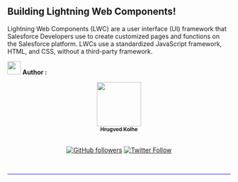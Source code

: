 ## Building Lightning Web Components!

Lightning Web Components (LWC) are a user interface (UI) framework that Salesforce Developers use to create customized pages and functions on the Salesforce platform. LWCs use a standardized JavaScript framework, HTML, and CSS, without a third-party framework.







<img src="https://media.giphy.com/media/iY8CRBdQXODJSCERIr/giphy.gif" width="30px">&nbsp;**Author :** </br>
<div align="center">
<a href="https://github.com/hrugved06"><img src="https://avatars.githubusercontent.com/u/59966943?s=400&u=445f4a7598547c0ecdeb22a265dd1a3dad9e297d&v=4" width="100px;" alt=""/><br /><sub><b> Hrugved Kolhe</b></sub></a>
</br>

</br>

[![GitHub followers](https://img.shields.io/github/followers/hrugved06.svg?label=Follow%20@hrugved06&style=social)](https://github.com/hrugved06) 
[![Twitter Follow](https://img.shields.io/twitter/follow/HrugVed_?style=social)](https://twitter.com/HrugVed_)
</div>
</br>
<hr style="height:2px;#8080ffborder-width:0;border-radius: 5px;color:gray;background-color:#8080ff">
</br>